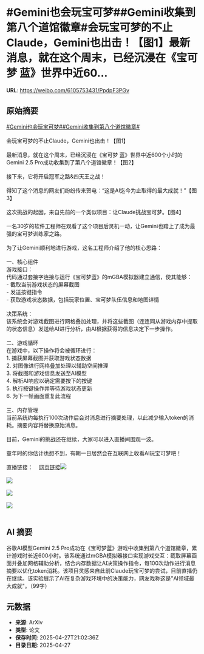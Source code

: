 # #Gemini也会玩宝可梦##Gemini收集到第八个道馆徽章#会玩宝可梦的不止Claude，Gemini也出击！【图1】最新消息，就在这个周末，已经沉浸在《宝可梦 蓝》世界中近60...

**URL**: https://weibo.com/6105753431/PpdpF3PGv

## 原始摘要

<a href="https://m.weibo.cn/search?containerid=231522type%3D1%26t%3D10%26q%3D%23Gemini%E4%B9%9F%E4%BC%9A%E7%8E%A9%E5%AE%9D%E5%8F%AF%E6%A2%A6%23&amp;extparam=%23Gemini%E4%B9%9F%E4%BC%9A%E7%8E%A9%E5%AE%9D%E5%8F%AF%E6%A2%A6%23" data-hide=""><span class="surl-text">#Gemini也会玩宝可梦#</span></a><a href="https://m.weibo.cn/search?containerid=231522type%3D1%26t%3D10%26q%3D%23Gemini%E6%94%B6%E9%9B%86%E5%88%B0%E7%AC%AC%E5%85%AB%E4%B8%AA%E9%81%93%E9%A6%86%E5%BE%BD%E7%AB%A0%23&amp;extparam=%23Gemini%E6%94%B6%E9%9B%86%E5%88%B0%E7%AC%AC%E5%85%AB%E4%B8%AA%E9%81%93%E9%A6%86%E5%BE%BD%E7%AB%A0%23" data-hide=""><span class="surl-text">#Gemini收集到第八个道馆徽章#</span></a><br><br>会玩宝可梦的不止Claude，Gemini也出击！【图1】<br><br>最新消息，就在这个周末，已经沉浸在《宝可梦 蓝》世界中近600个小时的Gemini 2.5 Pro成功收集到了第八个道馆徽章！【图2】<br><br>接下来，它将开启冠军之路&amp;四天王之战！<br><br>得知了这个消息的网友们纷纷传来贺电：“这是AI迄今为止取得的最大成就！”【图3】<br><br>这次挑战的起因，来自先前的一个类似项目：让Claude挑战宝可梦。【图4】<br><br>一名30岁的软件工程师在观看了这个项目后灵机一动，让Gemini也踏上了成为最强的宝可梦训练家之路。<br><br>为了让Gemini顺利地进行游戏，这名工程师介绍了他的核心思路：<br><br>一、核心组件<br>游戏接口：<br>代码通过套接字连接与运行《宝可梦蓝》的mGBA模拟器建立通信，使其能够：<br>- 截取当前游戏状态的屏幕截图<br>- 发送按键指令<br>- 获取游戏状态数据，包括玩家位置、宝可梦队伍信息和地图详情<br><br>决策系统：<br>该系统会对游戏截图进行网格叠加处理，并将这些截图（连连同从游戏内存中提取的状态信息）发送给AI进行分析，由AI根据获得的信息决定下一步操作。<br><br>二、游戏循环<br>在游戏中，以下操作将会被循环进行：<br>1. 捕获屏幕截图并获取游戏状态数据<br>2. 对图像进行网格叠加处理以辅助空间推理<br>3. 将截图和游戏信息发送至AI模型<br>4. 解析AI响应以确定需要按下的按键<br>5. 执行按键操作并等待游戏状态更新<br>6. 为下一帧画面重复此流程<br><br>三、内存管理<br>当前系统约每执行100次动作后会对消息进行摘要处理，以此减少输入token的消耗。摘要内容将替换原始消息。<br><br>目前，Gemini的挑战还在继续，大家可以进入直播间围观一波。<br><br>童年时的你估计也想不到，有朝一日居然会在互联网上收看AI玩宝可梦吧！<br><br>直播链接：<a href="https://weibo.cn/sinaurl?u=https%3A%2F%2Fwww.twitch.tv%2Fgemini_plays_pokemon" data-hide=""><span class="url-icon"><img style="width: 1rem;height: 1rem" src="https://h5.sinaimg.cn/upload/2015/09/25/3/timeline_card_small_web_default.png" referrerpolicy="no-referrer"></span><span class="surl-text">网页链接</span></a><img style="" src="https://tvax2.sinaimg.cn/large/006Fd7o3gy1i0vi4mppadj33gc1xyu0y.jpg" referrerpolicy="no-referrer"><br><br><img style="" src="https://tvax3.sinaimg.cn/large/006Fd7o3gy1i0vi4myy6ij30e80ap3zw.jpg" referrerpolicy="no-referrer"><br><br><img style="" src="https://tvax4.sinaimg.cn/large/006Fd7o3gy1i0vi4qrjmgj30ww16aame.jpg" referrerpolicy="no-referrer"><br><br><img style="" src="https://tvax1.sinaimg.cn/large/006Fd7o3gy1i0vi4z3eymj33gg1y0npf.jpg" referrerpolicy="no-referrer"><br><br>

## AI 摘要

谷歌AI模型Gemini 2.5 Pro成功在《宝可梦蓝》游戏中收集到第八个道馆徽章，累计游戏时长近600小时。该系统通过mGBA模拟器接口实现游戏交互：截取屏幕画面并叠加网格辅助分析，结合内存数据让AI决策操作指令，每100次动作进行消息摘要以优化token消耗。该项目灵感来自此前Claude玩宝可梦的尝试，目前直播仍在继续。该实验展示了AI在复杂游戏环境中的决策能力，网友戏称这是"AI领域最大成就"。（99字）

## 元数据

- **来源**: ArXiv
- **类型**: 论文
- **保存时间**: 2025-04-27T21:02:36Z
- **目录日期**: 2025-04-27
